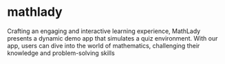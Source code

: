 # mathlady
Crafting an engaging and interactive learning experience, MathLady presents a dynamic demo app that simulates a quiz environment. With our app, users can dive into the world of mathematics, challenging their knowledge and problem-solving skills
